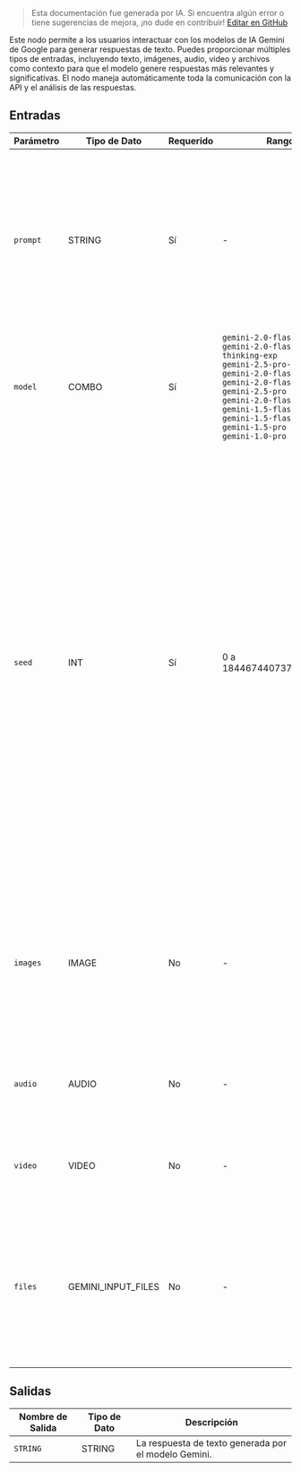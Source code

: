 > Esta documentación fue generada por IA. Si encuentra algún error o tiene sugerencias de mejora, ¡no dude en contribuir! [Editar en GitHub](https://github.com/Comfy-Org/embedded-docs/blob/main/comfyui_embedded_docs/docs/GeminiNode/es.md)

Este nodo permite a los usuarios interactuar con los modelos de IA Gemini de Google para generar respuestas de texto. Puedes proporcionar múltiples tipos de entradas, incluyendo texto, imágenes, audio, video y archivos como contexto para que el modelo genere respuestas más relevantes y significativas. El nodo maneja automáticamente toda la comunicación con la API y el análisis de las respuestas.

## Entradas

| Parámetro | Tipo de Dato | Requerido | Rango | Descripción |
|-----------|-----------|----------|-------|-------------|
| `prompt` | STRING | Sí | - | Entradas de texto para el modelo, utilizadas para generar una respuesta. Puedes incluir instrucciones detalladas, preguntas o contexto para el modelo. Por defecto: cadena vacía. |
| `model` | COMBO | Sí | `gemini-2.0-flash-exp`<br>`gemini-2.0-flash-thinking-exp`<br>`gemini-2.5-pro-exp`<br>`gemini-2.0-flash`<br>`gemini-2.0-flash-thinking`<br>`gemini-2.5-pro`<br>`gemini-2.0-flash-lite`<br>`gemini-1.5-flash`<br>`gemini-1.5-flash-8b`<br>`gemini-1.5-pro`<br>`gemini-1.0-pro` | El modelo Gemini que se utilizará para generar las respuestas. Por defecto: gemini-2.5-pro. |
| `seed` | INT | Sí | 0 a 18446744073709551615 | Cuando la semilla se fija a un valor específico, el modelo hace un esfuerzo por proporcionar la misma respuesta para solicitudes repetidas. No se garantiza una salida determinista. Además, cambiar el modelo o la configuración de parámetros, como la temperatura, puede causar variaciones en la respuesta incluso cuando se utiliza el mismo valor de semilla. Por defecto, se utiliza un valor de semilla aleatorio. Por defecto: 42. |
| `images` | IMAGE | No | - | Imagen(es) opcional(es) para usar como contexto para el modelo. Para incluir múltiples imágenes, puedes usar el nodo Batch Images. Por defecto: Ninguno. |
| `audio` | AUDIO | No | - | Audio opcional para usar como contexto para el modelo. Por defecto: Ninguno. |
| `video` | VIDEO | No | - | Video opcional para usar como contexto para el modelo. Por defecto: Ninguno. |
| `files` | GEMINI_INPUT_FILES | No | - | Archivo(s) opcional(es) para usar como contexto para el modelo. Acepta entradas del nodo Gemini Generate Content Input Files. Por defecto: Ninguno. |

## Salidas

| Nombre de Salida | Tipo de Dato | Descripción |
|-------------|-----------|-------------|
| `STRING` | STRING | La respuesta de texto generada por el modelo Gemini. |
